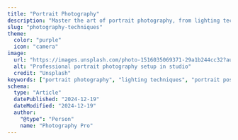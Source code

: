 ```yaml
---
title: "Portrait Photography"
description: "Master the art of portrait photography, from lighting techniques to posing and client communication."
slug: "photography-techniques"
theme:
  color: "purple"
  icon: "camera"
image:
  url: "https://images.unsplash.com/photo-1516035069371-29a1b244cc32?auto=format&fit=crop&q=80"
  alt: "Professional portrait photography setup in studio"
  credit: "Unsplash"
keywords: ["portrait photography", "lighting techniques", "portrait posing", "studio photography", "client communication"]
schema:
  type: "Article"
  datePublished: "2024-12-19"
  dateModified: "2024-12-19"
  author:
    "@type": "Person"
    name: "Photography Pro"
---
```

